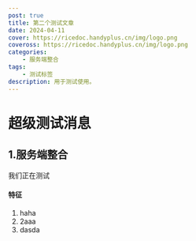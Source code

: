 ```yaml
---
post: true
title: 第二个测试文章
date: 2024-04-11
cover: https://ricedoc.handyplus.cn/img/logo.png
coveross: https://ricedoc.handyplus.cn/img/logo.png
categories:
    - 服务端整合
tags:
    - 测试标签
description: 用于测试使用。
---
```


# 超级测试消息

## 1.服务端整合

我们正在测试

#### 特征

1. haha
2. 2aaa
3. dasda
